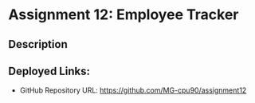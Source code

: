 # Assignment 12: Employee Tracker

## Description

## Deployed Links:
* GitHub Repository URL: https://github.com/MG-cpu90/assignment12